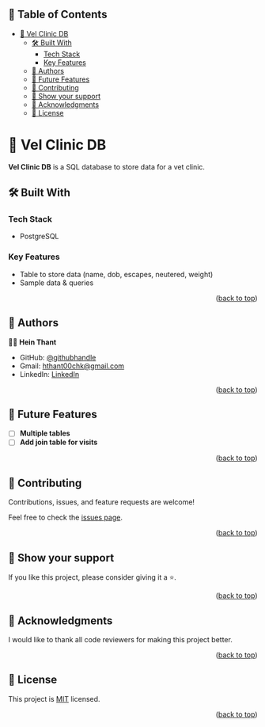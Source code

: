 <a name="readme-top"></a>
## 📗 Table of Contents
- [🐶 Vel Clinic DB ](#-vel-clinic-db-)
  - [🛠 Built With ](#-built-with-)
    - [Tech Stack ](#tech-stack-)
    - [Key Features ](#key-features-)
  - [👥 Authors ](#-authors-)
  - [🔭 Future Features ](#-future-features-)
  - [🤝 Contributing ](#-contributing-)
  - [💖 Show your support ](#-show-your-support-)
  - [🙏 Acknowledgments ](#-acknowledgments-)
  - [📝 License ](#-license-)



# 🐶 Vel Clinic DB <a name="about-project"></a>


**Vel Clinic DB** is a SQL database to store data for a vet clinic.

## 🛠 Built With <a name="built-with"></a>

### Tech Stack <a name="tech-stack"></a>

- PostgreSQL


### Key Features <a name="key-features"></a>

- Table to store data (name, dob, escapes, neutered, weight)
- Sample data & queries

<p align="right">(<a href="#readme-top">back to top</a>)</p>


## 👥 Authors <a name="authors"></a>

👨‍🚀 **Hein Thant**

- GitHub: [@githubhandle](https://github.com/indiecodermm)
- Gmail: hthant00chk@gmail.com
- LinkedIn: [LinkedIn](https://linkedin.com/in/hthantoo)

<p align="right">(<a href="#readme-top">back to top</a>)</p>


## 🔭 Future Features <a name="future-features"></a>


- [ ] **Multiple tables**
- [ ] **Add join table for visits**

<p align="right">(<a href="#readme-top">back to top</a>)</p>


## 🤝 Contributing <a name="contributing"></a>

Contributions, issues, and feature requests are welcome!

Feel free to check the [issues page](../../issues/).

<p align="right">(<a href="#readme-top">back to top</a>)</p>


## 💖 Show your support <a name="support"></a>


If you like this project, please consider giving it a ⭐.

<p align="right">(<a href="#readme-top">back to top</a>)</p>


## 🙏 Acknowledgments <a name="acknowledgements"></a>

I would like to thank all code reviewers for making this project better.

<p align="right">(<a href="#readme-top">back to top</a>)</p>


## 📝 License <a name="license"></a>

This project is [MIT](./LICENSE) licensed.


<p align="right">(<a href="#readme-top">back to top</a>)</p>
